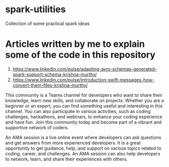 # spark-utilities
Collection of some practical spark ideas

# Articles written by me to explain some of the code in this repository

1. https://www.linkedin.com/pulse/adapting-avro-schemas-generated-spark-support-schema-krishna-murthy/
2. https://www.linkedin.com/pulse/introduction-swift-messages-how-convert-them-files-krishna-murthy/


This community is a Teams channel for developers who want to share their knowledge, learn new skills, and collaborate on projects. Whether you are a beginner or an expert, you can find something useful and interesting in this channel. You can also participate in various activities, such as coding challenges, hackathons, and webinars, to enhance your coding experience and have fun. Join this community today and become part of a vibrant and supportive network of coders.


An AMA session is a live online event where developers can ask questions and get answers from more experienced developers. It is a great opportunity to get guidance, help, and support on various topics related to coding, career, and challenges. An AMA session can also help developers to network, learn, and share their experiences with others.
